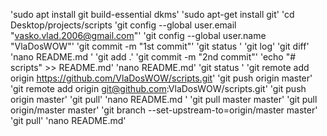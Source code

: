 'sudo apt install git build-essential dkms'
'sudo apt-get install git'
'cd Desktop/projects/scripts
'git config --global user.email "vasko.vlad.2006@gmail.com"'
'git config --global user.name "VlaDosWOW"'
'git commit -m "1st commit"'
'git status '
'git log'
'git diff'
'nano README.md '
'git add .'
'git commit -m "2nd commit"'
'echo "# scripts" >> README.md'
'nano README.md'
'git status '
'git remote add origin https://github.com/VlaDosWOW/scripts.git'
'git push origin master'
'git remote add origin git@github.com:VlaDosWOW/scripts.git'
'git push origin master'
'git pull'
'nano README.md '
'git pull master master'
'git pull origin/master master'
'git branch --set-upstream-to=origin/master master'
'git pull'
'nano README.md'
